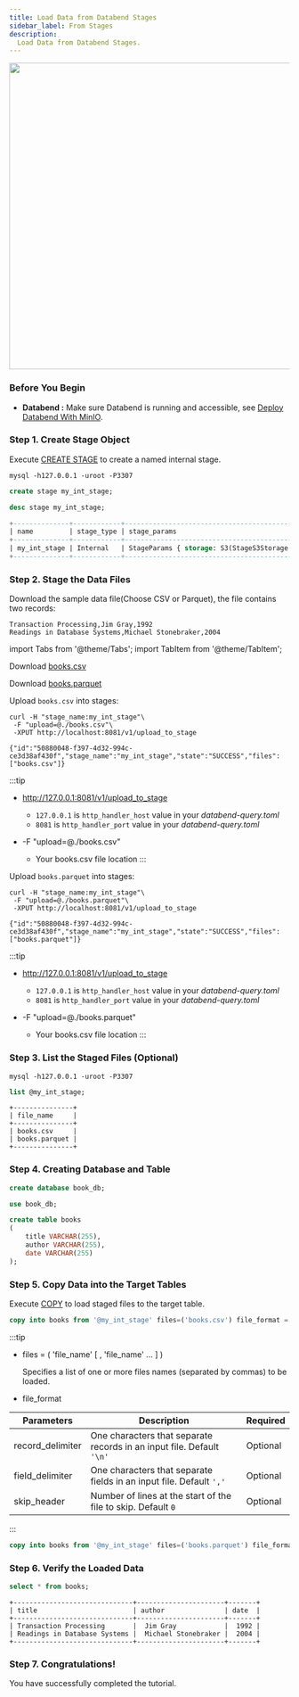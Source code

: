 ```yaml
---
title: Load Data from Databend Stages
sidebar_label: From Stages
description:
  Load Data from Databend Stages.
---
```


<p align="center">
<img src="https://datafuse-1253727613.cos.ap-hongkong.myqcloud.com/load/load-data-from-stage.png" width="550"/>
</p>

### Before You Begin

* **Databend :** Make sure Databend is running and accessible, see [Deploy Databend With MinIO](/doc/deploy/minio).

### Step 1. Create Stage Object

Execute [CREATE STAGE](/doc/reference/sql/ddl/stage/ddl-create-stage) to create a named internal stage.

```shell
mysql -h127.0.0.1 -uroot -P3307 
```

```sql title='mysql>'
create stage my_int_stage;
```

```sql title='mysql>'
desc stage my_int_stage;
```

```sql
+--------------+------------+-------------------------------------------------------------------------------------------------------------------------------------------------------------+-----------------------------------------------+--------------------------------------------------------------------------------------------------------------------+---------+
| name         | stage_type | stage_params                                                                                                                                                | copy_options                                  | file_format_options                                                                                                | comment |
+--------------+------------+-------------------------------------------------------------------------------------------------------------------------------------------------------------+-----------------------------------------------+--------------------------------------------------------------------------------------------------------------------+---------+
| my_int_stage | Internal   | StageParams { storage: S3(StageS3Storage { bucket: "", path: "", credentials_aws_key_id: "", credentials_aws_secret_key: "", encryption_master_key: "" }) } | CopyOptions { on_error: None, size_limit: 0 } | FileFormatOptions { format: Csv, skip_header: 0, field_delimiter: ",", record_delimiter: "\n", compression: None } |         |
+--------------+------------+-------------------------------------------------------------------------------------------------------------------------------------------------------------+-----------------------------------------------+--------------------------------------------------------------------------------------------------------------------+---------+
```

### Step 2. Stage the Data Files

Download the sample data file(Choose CSV or Parquet), the file contains two records:
```text
Transaction Processing,Jim Gray,1992
Readings in Database Systems,Michael Stonebraker,2004
```

import Tabs from '@theme/Tabs';
import TabItem from '@theme/TabItem';

<Tabs groupId="sample-data">

<TabItem value="csv" label="CSV">

Download [books.csv](https://datafuse-1253727613.cos.ap-hongkong.myqcloud.com/data/books.csv)

</TabItem>

<TabItem value="parquet" label="Parquet">

Download [books.parquet](https://datafuse-1253727613.cos.ap-hongkong.myqcloud.com/data/books.parquet)

</TabItem>

</Tabs>

<Tabs groupId="sample-data">

<TabItem value="csv" label="CSV">

Upload `books.csv` into stages:

```shell title='Request /v1/upload_to_stage' API
curl -H "stage_name:my_int_stage"\
 -F "upload=@./books.csv"\
 -XPUT http://localhost:8081/v1/upload_to_stage
```

```text title='Response'
{"id":"50880048-f397-4d32-994c-ce3d38af430f","stage_name":"my_int_stage","state":"SUCCESS","files":["books.csv"]}
```

:::tip
* http://127.0.0.1:8081/v1/upload_to_stage
  * `127.0.0.1` is `http_handler_host` value in your *databend-query.toml*
  * `8081` is `http_handler_port` value in your *databend-query.toml*

* -F  \"upload=@./books.csv\"
  * Your books.csv file location
:::

</TabItem>

<TabItem value="parquet" label="Parquet">

Upload `books.parquet` into stages:

```shell title='Request /v1/upload_to_stage' API
curl -H "stage_name:my_int_stage"\
 -F "upload=@./books.parquet"\
 -XPUT http://localhost:8081/v1/upload_to_stage
```

```text title='Response'
{"id":"50880048-f397-4d32-994c-ce3d38af430f","stage_name":"my_int_stage","state":"SUCCESS","files":["books.parquet"]}
```

:::tip
* http://127.0.0.1:8081/v1/upload_to_stage
  * `127.0.0.1` is `http_handler_host` value in your *databend-query.toml*
  * `8081` is `http_handler_port` value in your *databend-query.toml*

* -F  \"upload=@./books.parquet\"
  * Your books.csv file location
:::

</TabItem>

</Tabs>


### Step 3. List the Staged Files (Optional)

```shell
mysql -h127.0.0.1 -uroot -P3307 
```

```sql title='mysql>'
list @my_int_stage;
```

```text
+---------------+
| file_name     |
+---------------+
| books.csv     |
| books.parquet |
+---------------+
```

### Step 4. Creating Database and Table

```sql title='mysql>'
create database book_db;
```

```sql title='mysql>'
use book_db;
```

```sql title='mysql>'
create table books
(
    title VARCHAR(255),
    author VARCHAR(255),
    date VARCHAR(255)
);
```

### Step 5. Copy Data into the Target Tables

Execute [COPY](/doc/reference/sql/dml/dml-copy) to load staged files to the target table.

<Tabs groupId="sample-data">

<TabItem value="csv" label="CSV">

```sql title='mysql>'
copy into books from '@my_int_stage' files=('books.csv') file_format = (type = 'CSV' field_delimiter = ','  record_delimiter = '\n' skip_header = 0);
```


:::tip

* files = ( 'file_name' [ , 'file_name' ... ] )

  Specifies a list of one or more files names (separated by commas) to be loaded.


* file_format
 
| Parameters  | Description | Required |
| ----------- | ----------- | --- |
| record_delimiter | One characters that separate records in an input file. Default `'\n'` | Optional |
| field_delimiter | One characters that separate fields in an input file. Default `','` | Optional |
| skip_header | Number of lines at the start of the file to skip. Default `0` | Optional |
:::

</TabItem>

<TabItem value="parquet" label="Parquet">

```sql title='mysql>'
copy into books from '@my_int_stage' files=('books.parquet') file_format = (type = 'Parquet');
```

</TabItem>

</Tabs>


### Step 6. Verify the Loaded Data

```sql title='mysql>'
select * from books;
```

```
+------------------------------+----------------------+-------+
| title                        | author               | date  |
+------------------------------+----------------------+-------+
| Transaction Processing       |  Jim Gray            |  1992 |
| Readings in Database Systems |  Michael Stonebraker |  2004 |
+------------------------------+----------------------+-------+
```

### Step 7. Congratulations!

You have successfully completed the tutorial.
